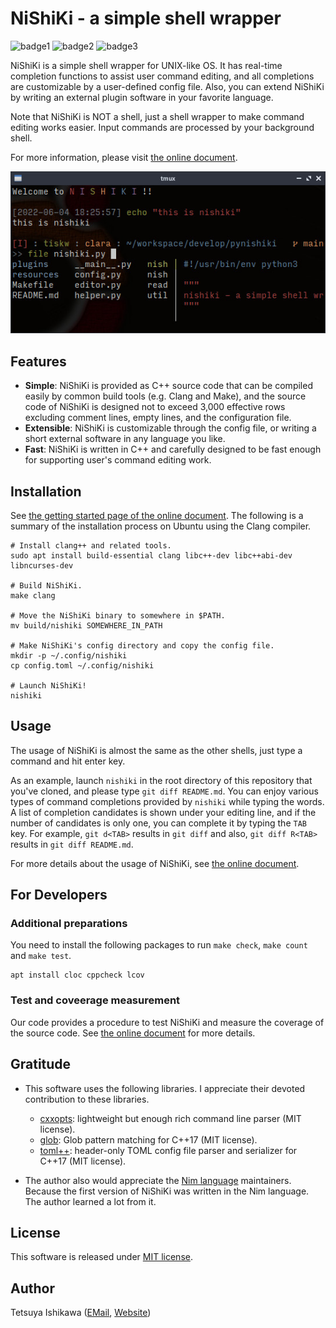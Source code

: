 NiShiKi - a simple shell wrapper
====================================================================================================

![badge1](https://img.shields.io/badge/C++-17-blue)
![badge2](https://img.shields.io/badge/license-MIT-orange)
![badge3](https://img.shields.io/badge/coverage-92.6%25-green)

NiShiKi is a simple shell wrapper for UNIX-like OS. It has real-time completion functions to assist
user command editing, and all completions are customizable by a user-defined config file. Also, you
can extend NiShiKi by writing an external plugin software in your favorite language.

Note that NiShiKi is NOT a shell, just a shell wrapper to make command editing works easier.
Input commands are processed by your background shell.

For more information, please visit [the online document](https://tiskw.gitbook.io/nishiki-online-document/).

<div align="center">
  <img src="resources/screenshot.jpg" alt="NiShiKi screenshot" />
</div>


Features
----------------------------------------------------------------------------------------------------
  
- **Simple**: NiShiKi is provided as C++ source code that can be compiled easily by common build
  tools (e.g. Clang and Make), and the source code of NiShiKi is designed not to exceed 3,000
  effective rows excluding comment lines, empty lines, and the configuration file.
- **Extensible**: NiShiKi is customizable through the config file, or writing a short external
  software in any language you like.
- **Fast**: NiShiKi is written in C++ and carefully designed to be fast enough for supporting
  user's command editing work.


Installation
----------------------------------------------------------------------------------------------------

See [the getting started page of the online document](https://tiskw.gitbook.io/nishiki-online-document/usage-guides/getting-started).
The following is a summary of the installation process on Ubuntu using the Clang compiler.

```console
# Install clang++ and related tools.
sudo apt install build-essential clang libc++-dev libc++abi-dev libncurses-dev

# Build NiShiKi.
make clang

# Move the NiShiKi binary to somewhere in $PATH.
mv build/nishiki SOMEWHERE_IN_PATH

# Make NiShiKi's config directory and copy the config file.
mkdir -p ~/.config/nishiki
cp config.toml ~/.config/nishiki

# Launch NiShiKi!
nishiki
```


Usage
----------------------------------------------------------------------------------------------------

The usage of NiShiKi is almost the same as the other shells, just type a command and hit enter key.

As an example, launch `nishiki` in the root directory of this repository that you've cloned,
and please type `git diff README.md`. You can enjoy various types of command completions provided
by `nishiki` while typing the words. A list of completion candidates is shown under your editing
line, and if the number of candidates is only one, you can complete it by typing the `TAB` key.
For example, `git d<TAB>` results in `git diff` and also, `git diff R<TAB>` results in
`git diff README.md`.

For more details about the usage of NiShiKi, see [the online document](https://tiskw.gitbook.io/nishiki-online-document/usage-guides/getting-started#usage).


For Developers
----------------------------------------------------------------------------------------------------

### Additional preparations

You need to install the following packages to run `make check`, `make count` and `make test`.

```console
apt install cloc cppcheck lcov
```

### Test and coveerage measurement

Our code provides a procedure to test NiShiKi and measure the coverage of the source code.
See [the online document](https://tiskw.gitbook.io/nishiki-online-document/for-developers/test-and-coverage)
for more details.


Gratitude
----------------------------------------------------------------------------------------------------

* This software uses the following libraries. I appreciate their devoted contribution
  to these libraries.
  - [cxxopts](https://github.com/jarro2783/cxxopts):
    lightweight but enough rich command line parser (MIT license).
  - [glob](https://github.com/p-ranav/glob):
    Glob pattern matching for C++17 (MIT license).
  - [toml++](https://github.com/marzer/tomlplusplus):
    header-only TOML config file parser and serializer for C++17 (MIT license).

* The author also would appreciate the [Nim language](https://nim-lang.org/) maintainers. Because
  the first version of NiShiKi was written in the Nim language. The author learned a lot from it.


License
----------------------------------------------------------------------------------------------------

This software is released under [MIT license](LICENSE.md).


Author
----------------------------------------------------------------------------------------------------

Tetsuya Ishikawa ([EMail](mailto:tiskw111@gmail.com), [Website](https://tiskw.github.io/about_en.html))
